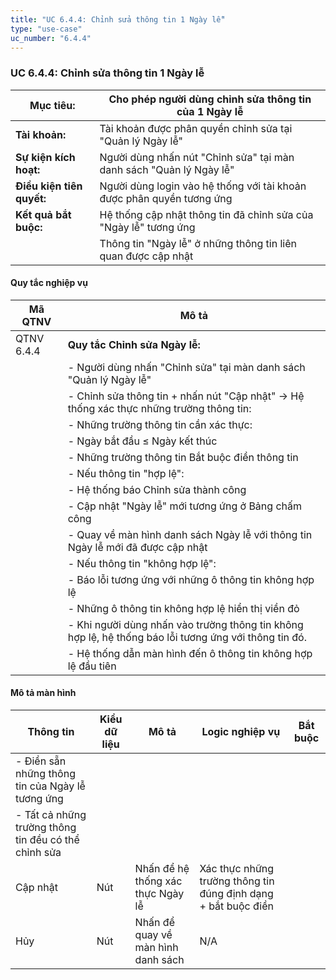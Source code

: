 ```yaml
---
title: "UC 6.4.4: Chỉnh sửa thông tin 1 Ngày lễ"
type: "use-case"
uc_number: "6.4.4"
---
```


### UC 6.4.4: Chỉnh sửa thông tin 1 Ngày lễ

| **Mục tiêu:** | Cho phép người dùng chỉnh sửa thông tin của 1 Ngày lễ |
| --- | --- |
| **Tài khoản:** | Tài khoản được phân quyền chỉnh sửa tại "Quản lý Ngày lễ" |
| **Sự kiện kích hoạt:** | Người dùng nhấn nút "Chỉnh sửa" tại màn danh sách "Quản lý Ngày lễ" |
| **Điều kiện tiên quyết:** | Người dùng login vào hệ thống với tài khoản được phân quyền tương ứng |
| **Kết quả bắt buộc:** | Hệ thống cập nhật thông tin đã chỉnh sửa của "Ngày lễ" tương ứng |
|  | Thông tin "Ngày lễ" ở những thông tin liên quan được cập nhật |

#### Quy tắc nghiệp vụ

| **Mã QTNV** | **Mô tả** |
| --- | --- |
| QTNV 6.4.4 | **Quy tắc Chỉnh sửa Ngày lễ:** |
|  | - Người dùng nhấn "Chỉnh sửa" tại màn danh sách "Quản lý Ngày lễ" |
|  | - Chỉnh sửa thông tin + nhấn nút "Cập nhật" -\> Hệ thống xác thực những trường thông tin: |
|  | - Những trường thông tin cần xác thực: |
|  | - Ngày bắt đầu ≤ Ngày kết thúc |
|  | - Những trường thông tin Bắt buộc điền thông tin |
|  | - Nếu thông tin "hợp lệ": |
|  | - Hệ thống báo Chỉnh sửa thành công |
|  | - Cập nhật "Ngày lễ" mới tương ứng ở Bảng chấm công |
|  | - Quay về màn hình danh sách Ngày lễ với thông tin Ngày lễ mới đã được cập nhật |
|  | - Nếu thông tin "không hợp lệ": |
|  | - Báo lỗi tương ứng với những ô thông tin không hợp lệ |
|  | - Những ô thông tin không hợp lệ hiển thị viền đỏ |
|  | - Khi người dùng nhấn vào trường thông tin không hợp lệ, hệ thống báo lỗi tương ứng với thông tin đó. |
|  | - Hệ thống dẫn màn hình đến ô thông tin không hợp lệ đầu tiên |

#### Mô tả màn hình

| **Thông tin** | **Kiểu dữ liệu** | **Mô tả** | **Logic nghiệp vụ** | **Bắt buộc** |
| --- | --- | --- | --- | --- |
| \- Điền sẵn những thông tin của Ngày lễ tương ứng |  |  |  |  |
| \- Tất cả những trường thông tin đều có thể chỉnh sửa |  |  |  |  |
| Cập nhật | Nút | Nhấn để hệ thống xác thực Ngày lễ | Xác thực những trường thông tin đúng định dạng + bắt buộc điền |  |
| Hủy | Nút | Nhấn để quay về màn hình danh sách | N/A |  |
